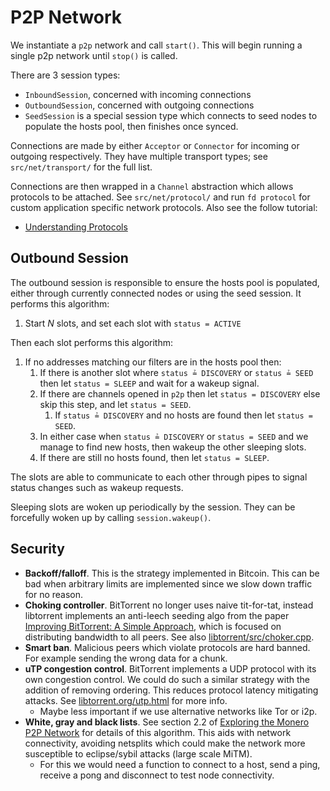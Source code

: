 # P2P Network

We instantiate a `p2p` network and call `start()`. This will begin running a single
p2p network until `stop()` is called.

There are 3 session types:

* `InboundSession`, concerned with incoming connections
* `OutboundSession`, concerned with outgoing connections
* `SeedSession` is a special session type which connects to seed nodes to populate
  the hosts pool, then finishes once synced.

Connections are made by either `Acceptor` or `Connector` for incoming or outgoing
respectively. They have multiple transport types; see `src/net/transport/` for the
full list.

Connections are then wrapped in a `Channel` abstraction which allows
protocols to be attached. See `src/net/protocol/` and run `fd protocol` for custom
application specific network protocols. Also see the follow tutorial:

* [Understanding Protocols](learn/dchat/creating-dchat/protocols.md)

## Outbound Session

The outbound session is responsible to ensure the hosts pool is populated, either
through currently connected nodes or using the seed session.
It performs this algorithm:

1. Start $N$ slots, and set each slot with `status = ACTIVE`

Then each slot performs this algorithm:

1. If no addresses matching our filters are in the hosts pool then:
    1. If there is another slot where `status ≟ DISCOVERY` or `status ≟ SEED` then
       let `status = SLEEP` and wait for a wakeup signal.
    2. If there are channels opened in `p2p` then let `status = DISCOVERY`
       else skip this step, and let `status = SEED`.
        1. If `status ≟ DISCOVERY` and no hosts are found then let `status = SEED`.
    3. In either case when `status ≟ DISCOVERY` or `status = SEED` and we manage to find
       new hosts, then wakeup the other sleeping slots.
    4. If there are still no hosts found, then let `status = SLEEP`.

The slots are able to communicate to each other through pipes to signal status changes
such as wakeup requests.

Sleeping slots are woken up periodically by the session. They can be forcefully woken up
by calling `session.wakeup()`.

## Security

* **Backoff/falloff**. This is the strategy implemented in Bitcoin. This can be bad when arbitrary limits are implemented
  since we slow down traffic for no reason.
* **Choking controller**. BitTorrent no longer uses naive tit-for-tat, instead libtorrent implements an anti-leech seeding algo
  from the paper [Improving BitTorrent: A Simple Approach](https://qed.usc.edu/papers/ChowGM08.pdf), which is focused on distributing
  bandwidth to all peers. See also [libtorrent/src/choker.cpp](https://github.com/arvidn/libtorrent/blob/RC_2_0/src/choker.cpp).
* **Smart ban**. Malicious peers which violate protocols are hard banned. For example sending the wrong data for a chunk.
* **uTP congestion control**. BitTorrent implements a UDP protocol with its own congestion control. We could do such a similar strategy
  with the addition of removing ordering. This reduces protocol latency mitigating attacks. See [libtorrent.org/utp.html](https://libtorrent.org/utp.html)
  for more info.
    * Maybe less important if we use alternative networks like Tor or i2p.
* **White, gray and black lists**. See section 2.2 of [Exploring the Monero P2P Network](https://eprint.iacr.org/2019/411.pdf) for
  details of this algorithm. This aids with network connectivity, avoiding netsplits which could make the network more susceptible to
  eclipse/sybil attacks (large scale MiTM).
    * For this we would need a function to connect to a host, send a ping, receive a pong and disconnect to test node connectivity.

